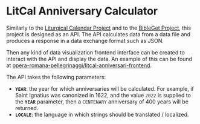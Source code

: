 # LitCal Anniversary Calculator

Similarly to the [Liturgical Calendar Project](https://github.com/JohnRDOrazio/LiturgicalCalendar 'https://github.com/JohnRDOrazio/LiturgicalCalendar') and to the [BibleGet Project](https://github.com/BibleGet-I-O/endpoint 'https://github.com/BibleGet-I-O/endpoint'), this project is designed as an API. The API calculates data from a data file and produces a response in a data exchange format such as JSON.

Then any kind of data visualization frontend interface can be created to interact with the API and display the data. An example of this can be found at [opera-romana-pellegrinaggi/litcal-anniversari-frontend](https://github.com/opera-romana-pellegrinaggi/litcal-anniversari-frontend 'https://github.com/opera-romana-pellegrinaggi/litcal-anniversari-frontend').

The API takes the following parameters:

* **`YEAR`**: the year for which anniversaries will be calculated. For example, if Saint Ignatius was canonized in 1622, and the value `2022` is supplied to the **`YEAR`** parameter, then a `CENTENARY` anniversary of 400 years will be returned.
* **`LOCALE`**: the language in which strings should be translated / localized.
